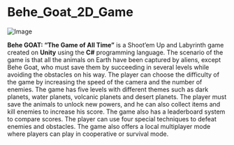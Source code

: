 # Behe_Goat_2D_Game
![Image](https://user-images.githubusercontent.com/114097461/236181025-3fb4ebc2-9619-4ed3-a989-b608129a7c9c.png)


**Behe GOAT: “The Game of All Time”** is a Shoot’em Up and Labyrinth game created on **Unity** using the **C#** programming language. The scenario of the game is that all the animals on Earth have been captured by aliens, except Behe Goat, who must save them by succeeding in several levels while avoiding the obstacles on his way. The player can choose the difficulty of the game by increasing the speed of the camera and the number of enemies. The game has five levels with different themes such as dark planets, water planets, volcanic planets and desert planets. The player must save the animals to unlock new powers, and he can also collect items and kill enemies to increase his score. The game also has a leaderboard system to compare scores. The player can use four special techniques to defeat enemies and obstacles. The game also offers a local multiplayer mode where players can play in cooperative or survival mode.

